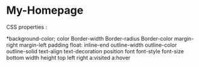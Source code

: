 # My-Homepage
CSS properties :

*background-color;
color
Border-width
Border-radius 
Border-color
margin-right
margin-left
padding
float: inline-end
outline-width
outline-color
outline-solid
text-align
text-decoration
position
font
font-style
font-size
bottom
width
height
top
left
right
a:visited
a:hover


